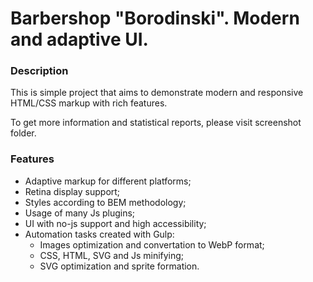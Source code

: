 # Barbershop "Borodinski". Modern and adaptive UI.

### Description
This is simple project that aims to demonstrate modern and responsive HTML/CSS markup with rich features.

To get more information and statistical reports, please visit screenshot folder.


### Features
- Adaptive markup for different platforms;
- Retina display support;
- Styles according to BEM methodology;
- Usage of many Js plugins;
- UI with no-js support and high accessibility;
- Automation tasks created with Gulp:
  - Images optimization and convertation to WebP format;
  - CSS, HTML, SVG and Js minifying;
  - SVG optimization and sprite formation.
